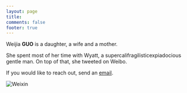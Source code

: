 ```yaml
---
layout: page
title:
comments: false 
footer: true
--- 
```


Weijia **GUO** is a daughter, a wife and a mother. 

She spent most of her time with Wyatt, a supercalifragilisticexpiadocious gentle man. On top of that, she tweeted on Weibo. 

If you would like to reach out, send an [email][]. 

![Weixin](http://farm8.staticflickr.com/7437/12646418495_bc854c97d1_o.jpg "Add WeChat by scan the QR code")  
 
[email]: mailto:me@mombuyble.com

